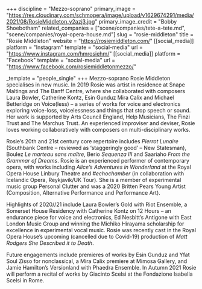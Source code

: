 +++
discipline = "Mezzo-soprano"
primary_image = "https://res.cloudinary.com/schmopera/image/upload/v1629674291/media/2021/08/RosieMiddleton_y2azj3.jpg"
primary_image_credit = "Bobby Shoebotham"
related_companies = ["scene/companies/tete-a-tete.md", "scene/companies/royal-opera-house.md"]
slug = "rosie-middleton"
title = "Rosie Middleton"
website = "https://rosiemiddleton.com/"
[[social_media]]
platform = "Instagram"
template = "social-media"
url = "https://www.instagram.com/hmrosiehm/"
[[social_media]]
platform = "Facebook"
template = "social-media"
url = "https://www.facebook.com/rosiemiddletonmezzo/"

_template = "people_single"
+++
Mezzo-soprano Rosie Middleton specialises in new music. In 2019 Rosie was artist in residence at Snape Maltings and The Banff Centre, where she collaborated with composers Laura Bowler, Catherine Kontz, Esin Gunduz Mira Calix and Michael Betteridge on Voice(less) – a series of works for voice and electronics exploring voice-loss, voicelessness and things that stop speech or sound. Her work is supported by Arts Council England, Help Musicians, The Finzi Trust and The Marchus Trust. An experienced improviser and deviser, Rosie loves working collaboratively with composers on multi-disciplinary works.

Rosie’s 20th and 21st century core repertoire includes _Pierrot Lunaire_ (Southbank Centre – reviewed as ‘staggeringly good’ – New Statesman), Boulez _Le marteau sans maître_, Berio _Sequenza III_ and Saariaho _From the Grammar of Dreams_. Rosie is an experienced performer of contemporary opera, with works including _Alice’s Adventures in Wonderland_ at the Royal Opera House Linbury Theatre and _#echochamber_ (in collaboration with Icelandic Opera, Reykjavik/UK Tour). She is a member of experimental music group Personal Clutter and was a 2020 Britten Pears Young Artist (Composition, Alternative Performance and Performance Art).  

Highlights of 2020//21 include Laura Bowler’s Gold with Riot Ensemble, a Somerset House Residency with Catherine Kontz on 12 Hours – an endurance piece for voice and electronics, Ed Nesbitt’s Antigone with East London Music Group and winning the Michiko Hirayama scholarship for excellence in experimental vocal music. Rosie was recently cast in the Royal Opera House’s upcoming (cancelled due to Covid-19) production of _Matt Rodgers She Described it to Death_.

Future engagements include premieres of works by Esin Gunduz and Yfat Soul Zisso for nonclassical, a Mira Calix premiere at Mimosa Gallery, and Jamie Hamilton’s Versionland with Phaedra Ensemble. In Autumn 2021 Rosie will perform a recital of works by Giacinto Scelsi at the Fondazione Isabella Scelsi in Rome.